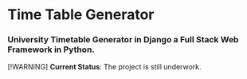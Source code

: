 # Time Table Generator 
### University Timetable Generator in Django a Full Stack Web Framework in Python.

[!WARNING]
**Current Status**:
The project is still underwork.
